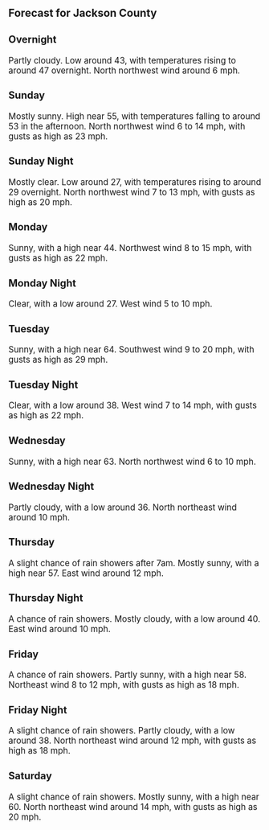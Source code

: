 <div>
   <h2>Forecast for Jackson County</h2>
   <p>
      <div style="font-size:120%">
         <h3>Overnight</h3>Partly cloudy. Low around 43, with temperatures rising to around 47 overnight. North northwest wind around 6 mph.<br></div>
   </p>
   <p>
      <div style="font-size:120%">
         <h3>Sunday</h3>Mostly sunny. High near 55, with temperatures falling to around 53 in the afternoon. North northwest wind 6 to 14 mph, with
         gusts as high as 23 mph.<br></div>
   </p>
   <p>
      <div style="font-size:120%">
         <h3>Sunday Night</h3>Mostly clear. Low around 27, with temperatures rising to around 29 overnight. North northwest wind 7 to 13 mph, with gusts
         as high as 20 mph.<br></div>
   </p>
   <p>
      <div style="font-size:120%">
         <h3>Monday</h3>Sunny, with a high near 44. Northwest wind 8 to 15 mph, with gusts as high as 22 mph.<br></div>
   </p>
   <p>
      <div style="font-size:120%">
         <h3>Monday Night</h3>Clear, with a low around 27. West wind 5 to 10 mph.<br></div>
   </p>
   <p>
      <div style="font-size:120%">
         <h3>Tuesday</h3>Sunny, with a high near 64. Southwest wind 9 to 20 mph, with gusts as high as 29 mph.<br></div>
   </p>
   <p>
      <div style="font-size:120%">
         <h3>Tuesday Night</h3>Clear, with a low around 38. West wind 7 to 14 mph, with gusts as high as 22 mph.<br></div>
   </p>
   <p>
      <div style="font-size:120%">
         <h3>Wednesday</h3>Sunny, with a high near 63. North northwest wind 6 to 10 mph.<br></div>
   </p>
   <p>
      <div style="font-size:120%">
         <h3>Wednesday Night</h3>Partly cloudy, with a low around 36. North northeast wind around 10 mph.<br></div>
   </p>
   <p>
      <div style="font-size:120%">
         <h3>Thursday</h3>A slight chance of rain showers after 7am. Mostly sunny, with a high near 57. East wind around 12 mph.<br></div>
   </p>
   <p>
      <div style="font-size:120%">
         <h3>Thursday Night</h3>A chance of rain showers. Mostly cloudy, with a low around 40. East wind around 10 mph.<br></div>
   </p>
   <p>
      <div style="font-size:120%">
         <h3>Friday</h3>A chance of rain showers. Partly sunny, with a high near 58. Northeast wind 8 to 12 mph, with gusts as high as 18 mph.<br></div>
   </p>
   <p>
      <div style="font-size:120%">
         <h3>Friday Night</h3>A slight chance of rain showers. Partly cloudy, with a low around 38. North northeast wind around 12 mph, with gusts as high
         as 18 mph.<br></div>
   </p>
   <p>
      <div style="font-size:120%">
         <h3>Saturday</h3>A slight chance of rain showers. Mostly sunny, with a high near 60. North northeast wind around 14 mph, with gusts as high
         as 20 mph.<br></div>
   </p>
</div>
